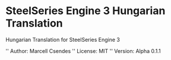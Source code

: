 # SteelSeries Engine 3 Hungarian Translation
Hungarian Translation for SteelSeries Engine 3

'' Author: Marcell Csendes
'' License: MIT
'' Version: Alpha 0.1.1
